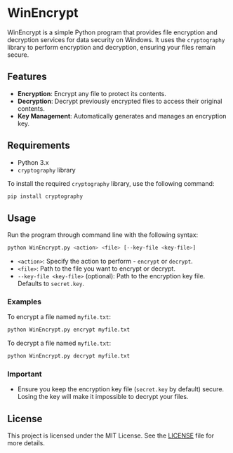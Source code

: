 # WinEncrypt

WinEncrypt is a simple Python program that provides file encryption and decryption services for data security on Windows. It uses the `cryptography` library to perform encryption and decryption, ensuring your files remain secure.

## Features

- **Encryption**: Encrypt any file to protect its contents.
- **Decryption**: Decrypt previously encrypted files to access their original contents.
- **Key Management**: Automatically generates and manages an encryption key.

## Requirements

- Python 3.x
- `cryptography` library

To install the required `cryptography` library, use the following command:

```bash
pip install cryptography
```

## Usage

Run the program through command line with the following syntax:

```bash
python WinEncrypt.py <action> <file> [--key-file <key-file>]
```

- `<action>`: Specify the action to perform - `encrypt` or `decrypt`.
- `<file>`: Path to the file you want to encrypt or decrypt.
- `--key-file <key-file>` (optional): Path to the encryption key file. Defaults to `secret.key`.

### Examples

To encrypt a file named `myfile.txt`:

```bash
python WinEncrypt.py encrypt myfile.txt
```

To decrypt a file named `myfile.txt`:

```bash
python WinEncrypt.py decrypt myfile.txt
```

### Important

- Ensure you keep the encryption key file (`secret.key` by default) secure. Losing the key will make it impossible to decrypt your files.

## License

This project is licensed under the MIT License. See the [LICENSE](LICENSE) file for more details.